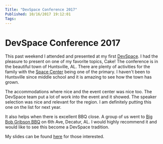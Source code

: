 ```yaml
---
Title: "DevSpace Conference 2017"
Published: 10/16/2017 19:12:01
Tags: 
---
```

# DevSpace Conference 2017

This past weekend I attended and presented at my first [DevSpace](https://www.devspaceconf.com). I had the pleasure to present on one of my favorite topics, Cake! The conference is in the beautiful town of Huntsville, AL. There are plenty of activities for the family with the [Space Center](https://www.rocketcenter.com/) being one of the primary. I haven't been to Huntsville since middle school and it is amazing to see how the town has grown. 

The accommodations where nice and the event center was nice too. The DevSpace team put a lot of work into the event and it showed. The speaker selection was nice and relevant for the region. I am definitely putting this one on the list for next year. 

It also helps when there is excellent BBQ close. A group of us went to [Big Bob Gribson BBQ](http://www.bigbobgibson.com/locations/) on 6th Ave, Decatur, AL. I would highly recommend it and would like to see this become a DevSpace tradition.

My slides can be found [here](https://www.slideshare.net/secret/17JOyirNYOzbj) for those interested.
